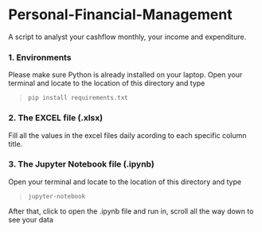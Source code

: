 # Personal-Financial-Management
A script to analyst your cashflow monthly, your income and expenditure.
### 1. Environments
Please make sure Python is already installed on your laptop.
Open your terminal and locate to the location of this directory and type
> `pip install requirements.txt`

### 2. The EXCEL file (.xlsx)
Fill all the values in the excel files daily acording to each specific column title.
### 3. The Jupyter Notebook file (.ipynb)
Open your terminal and locate to the location of this directory and type
> `jupyter-notebook`  

After that, click to open the .ipynb file and run in, scroll all the way down to see your data
